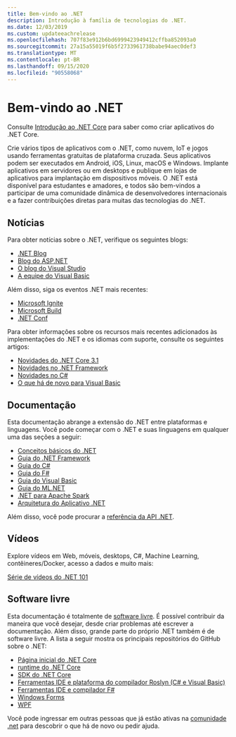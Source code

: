```yaml
---
title: Bem-vindo ao .NET
description: Introdução à família de tecnologias do .NET.
ms.date: 12/03/2019
ms.custom: updateeachrelease
ms.openlocfilehash: 707f83e912b6bd6999423949412cffba852093a0
ms.sourcegitcommit: 27a15a55019f6b5f2733961738babe94aec0def3
ms.translationtype: MT
ms.contentlocale: pt-BR
ms.lasthandoff: 09/15/2020
ms.locfileid: "90558068"
---
```

# <a name="welcome-to-net"></a>Bem-vindo ao .NET

Consulte [Introdução ao .NET Core](core/get-started.md) para saber como criar aplicativos do .NET Core.

Crie vários tipos de aplicativos com o .NET, como nuvem, IoT e jogos usando ferramentas gratuitas de plataforma cruzada. Seus aplicativos podem ser executados em Android, iOS, Linux, macOS e Windows. Implante aplicativos em servidores ou em desktops e publique em lojas de aplicativos para implantação em dispositivos móveis. O .NET está disponível para estudantes e amadores, e todos são bem-vindos a participar de uma comunidade dinâmica de desenvolvedores internacionais e a fazer contribuições diretas para muitas das tecnologias do .NET.

## <a name="news"></a>Notícias

Para obter notícias sobre o .NET, verifique os seguintes blogs:

- [.NET Blog](https://devblogs.microsoft.com/dotnet/)
- [Blog do ASP.NET](https://devblogs.microsoft.com/aspnet/)
- [O blog do Visual Studio](https://devblogs.microsoft.com/visualstudio/)
- [A equipe do Visual Basic](https://devblogs.microsoft.com/vbteam/)

Além disso, siga os eventos .NET mais recentes:

- [Microsoft Ignite](https://www.microsoft.com/ignite)
- [Microsoft Build](https://www.microsoft.com/build)
- [.NET Conf](https://www.dotnetconf.net/)

Para obter informações sobre os recursos mais recentes adicionados às implementações do .NET e os idiomas com suporte, consulte os seguintes artigos:

- [Novidades do .NET Core 3.1](core/whats-new/dotnet-core-3-1.md)
- [Novidades no .NET Framework](framework/whats-new/index.md)
- [Novidades no C#](./csharp/whats-new/csharp-9.md)
- [O que há de novo para Visual Basic](visual-basic/whats-new/index.md)

## <a name="documentation"></a>Documentação

Esta documentação abrange a extensão do .NET entre plataformas e linguagens. Você pode começar com o .NET e suas linguagens em qualquer uma das seções a seguir:

- [Conceitos básicos do .NET](fundamentals/index.yml)
- [Guia do .NET Framework](framework/index.yml)
- [Guia do C#](csharp/index.yml)
- [Guia do F#](fsharp/index.yml)
- [Guia do Visual Basic](visual-basic/index.yml)
- [Guia do ML.NET](machine-learning/index.yml)
- [.NET para Apache Spark](spark/index.yml)
- [Arquitetura do Aplicativo .NET](architecture/index.yml)

Além disso, você pode procurar a [referência da API .NET](../api/index.md).

## <a name="videos"></a>Vídeos

Explore vídeos em Web, móveis, desktops, C#, Machine Learning, contêineres/Docker, acesso a dados e muito mais:

[Série de vídeos do .NET 101](https://dotnet.microsoft.com/learn/videos)

## <a name="open-source"></a>Software livre

Esta documentação é totalmente de [software livre](https://github.com/dotnet/docs). É possível contribuir da maneira que você desejar, desde criar problemas até escrever a documentação. Além disso, grande parte do próprio .NET também é de software livre. A lista a seguir mostra os principais repositórios do GitHub sobre o .NET:

- [Página inicial do .NET Core](https://github.com/dotnet/core)
- [runtime do .NET Core](https://github.com/dotnet/runtime)
- [SDK do .NET Core](https://github.com/dotnet/sdk)
- [Ferramentas IDE e plataforma do compilador Roslyn (C# e Visual Basic)](https://github.com/dotnet/roslyn)
- [Ferramentas IDE e compilador F#](https://github.com/dotnet/fsharp)
- [Windows Forms](https://github.com/dotnet/winforms)
- [WPF](https://github.com/dotnet/wpf)

Você pode ingressar em outras pessoas que já estão ativas na [comunidade .net](https://dotnet.microsoft.com/platform/community) para descobrir o que há de novo ou pedir ajuda.
